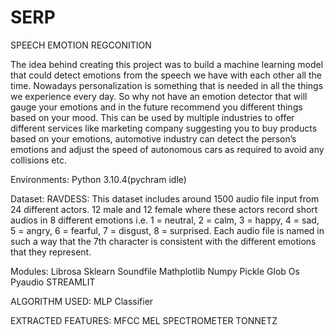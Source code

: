 # SERP
SPEECH EMOTION REGCONITION

The idea behind creating this project was to build a machine learning model that could detect emotions from the speech we have with each other all the time. Nowadays personalization is something that is needed in all the things we experience every day. So why not have an emotion detector that will gauge your emotions and in the future recommend you different things based on your mood. This can be used by multiple industries to offer different services like marketing company suggesting you to buy products based on your emotions, automotive industry can detect the person’s emotions and adjust the speed of autonomous cars as required to avoid any collisions etc.

Environments:
     Python 3.10.4(pychram idle)
     
Dataset:
      RAVDESS: This dataset includes around 1500 audio file input from 24 different actors. 12 male and 12 female where these actors record short audios in 8 different emotions i.e. 1 = neutral, 2 = calm, 3 = happy, 4 = sad, 5 = angry, 6 = fearful, 7 = disgust, 8 = surprised. Each audio file is named in such a way that the 7th character is consistent with the different emotions that they represent.
      
Modules:
      Librosa
      Sklearn
      Soundfile
      Mathplotlib
      Numpy
      Pickle
      Glob
      Os
      Pyaudio
      STREAMLIT

ALGORITHM USED:
       MLP Classifier

EXTRACTED FEATURES:
       MFCC
       MEL SPECTROMETER
       TONNETZ
       
